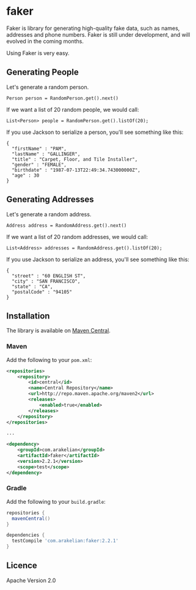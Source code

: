 # faker

Faker is library for generating high-quality fake data, such as names, addresses and phone numbers. 
Faker is still under development, and will evolved in the coming months.

Using Faker is very easy.


## Generating People

Let's generate a random person.  

```
Person person = RandomPerson.get().next()
```

If we want a list of 20 random people, we would call:

```
List<Person> people = RandomPerson.get().listOf(20);
```

If you use Jackson to serialize a person, you'll see something like this:

```
{
  "firstName" : "PAM",
  "lastName" : "GALLINGER",
  "title" : "Carpet, Floor, and Tile Installer",
  "gender" : "FEMALE",
  "birthdate" : "1987-07-13T22:49:34.743000000Z",
  "age" : 30
}
``` 

## Generating Addresses

Let's generate a random address.  

```
Address address = RandomAddress.get().next()
```

If we want a list of 20 random addresses, we would call:

```
List<Address> addresses = RandomAddress.get().listOf(20);
```

If you use Jackson to serialize an address, you'll see something like this:

```
{
  "street" : "60 ENGLISH ST",
  "city" : "SAN FRANCISCO",
  "state" : "CA",
  "postalCode" : "94105"
}
``` 

## Installation

The library is available on [Maven Central](https://search.maven.org/#search%7Cgav%7C1%7Cg%3A%22com.arakelian%22%20AND%20a%3A%22faker%22).

### Maven

Add the following to your `pom.xml`:

```xml
<repositories>
    <repository>
        <id>central</id>
        <name>Central Repository</name>
        <url>http://repo.maven.apache.org/maven2</url>
        <releases>
            <enabled>true</enabled>
        </releases>
    </repository>
</repositories>

...

<dependency>
    <groupId>com.arakelian</groupId>
    <artifactId>faker</artifactId>
    <version>2.2.1</version>
    <scope>test</scope>
</dependency>
```

### Gradle

Add the following to your `build.gradle`:

```groovy
repositories {
  mavenCentral()
}

dependencies {
  testCompile 'com.arakelian:faker:2.2.1'
}
```

## Licence

Apache Version 2.0
